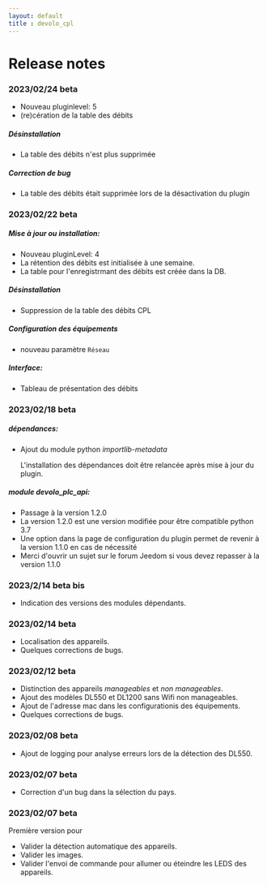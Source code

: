 ```yaml
---
layout: default
title : devolo_cpl
---
```


# Release notes

### 2023/02/24 beta
+ Nouveau pluginlevel: 5
+ (re)cération de la table des débits

##### Désinstallation
+ La table des débits n'est plus supprimée

##### Correction de bug
+ La table des débits était supprimée lors de la désactivation du plugin

### 2023/02/22 beta

##### Mise à jour ou installation:
+ Nouveau pluginLevel: 4
+ La rétention des débits est initialisée à une semaine.
+ La table pour l'enregistrmant des débits est créée dans la DB.

##### Désinstallation
+ Suppression de la table des débits CPL

##### Configuration des équipements
+ nouveau paramètre `Réseau`

##### Interface:
+ Tableau de présentation des débits

### 2023/02/18 beta

##### dépendances:
+ Ajout du module python *importlib-metadata*

   L'installation des dépendances doit être relancée après mise à jour du plugin.

##### module devolo_plc_api:
+ Passage à la version 1.2.0
+ La version 1.2.0 est une version modifiée pour être compatible python 3.7
+ Une option dans la page de configuration du plugin permet de revenir à la version 1.1.0 en cas de nécessité
+ Merci d'ouvrir un sujet sur le forum Jeedom si vous devez repasser à la version 1.1.0

### 2023/2/14 beta bis
+ Indication des versions des modules dépendants.

### 2023/02/14 beta
+ Localisation des appareils.
+ Quelques corrections de bugs.

### 2023/02/12 beta
+ Distinction des appareils *manageables* et *non manageables*.
+ Ajout des modèles DL550 et DL1200 sans Wifi non manageables.
+ Ajout de l'adresse mac dans les configurationis des équipements.
+ Quelques corrections de bugs.

### 2023/02/08 beta
+ Ajout de logging pour analyse erreurs lors de la détection des DL550.

### 2023/02/07 beta
+ Correction d'un bug dans la sélection du pays.

### 2023/02/07 beta
Première version pour
+ Valider la détection automatique des appareils.
+ Valider les images.
+ Valider l'envoi de commande pour allumer ou éteindre les LEDS des appareils.
